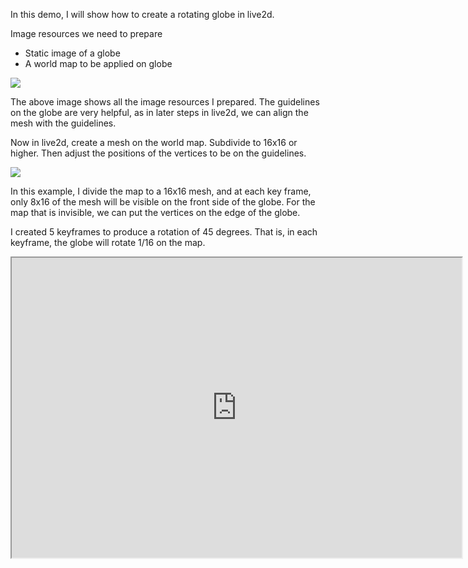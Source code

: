 In this demo, I will show how to create a rotating globe in live2d.

Image resources we need to prepare
- Static image of a globe
- A world map to be applied on globe

![](/notes/soft/live2d/RotatingGlobe/resource.png)

The above image shows all the image resources I prepared. The guidelines on the globe are very helpful, as in later steps in live2d, we can align the mesh with the guidelines.


Now in live2d, create a mesh on the world map. Subdivide to 16x16 or higher. Then adjust the positions of the vertices to be on the guidelines.

![](/notes/soft/live2d/RotatingGlobe/mesh.png)

In this example, I divide the map to a 16x16 mesh, and at each key frame, only 8x16 of the mesh will be visible on the front side of the globe. For the map that is invisible, we can put the vertices on the edge of the globe.

I created 5 keyframes to produce a rotation of 45 degrees. That is, in each keyframe, the globe will rotate 1/16 on the map.

<iframe width="720" height="480" src="https://www.youtube.com/embed/-BDKQISi6_s" ></iframe>
